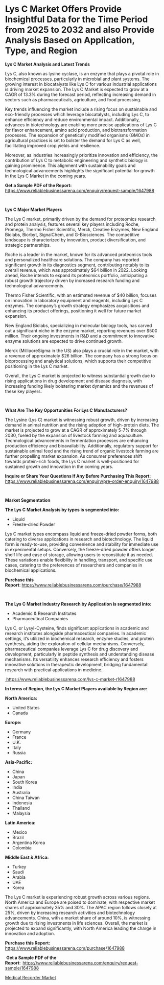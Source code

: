 <p><h1>Lys C Market Offers Provide Insightful Data for the Time Period from 2025 to 2032 and also Provide Analysis Based on Application, Type, and Region</h1></p><p><strong>Lys C Market Analysis and Latest Trends</strong></p>
<p><p>Lys C, also known as lysine cyclase, is an enzyme that plays a pivotal role in biochemical processes, particularly in microbial and plant systems. The growing interest in biocatalysts like Lys C for various industrial applications is driving market expansion. The Lys C Market is expected to grow at a CAGR of 13.3% during the forecast period, reflecting increasing demand in sectors such as pharmaceuticals, agriculture, and food processing.</p><p>Key trends influencing the market include a rising focus on sustainable and eco-friendly processes which leverage biocatalysts, including Lys C, to enhance efficiency and reduce environmental impact. Additionally, advances in biotechnology are enabling more precise applications of Lys C for flavor enhancement, amino acid production, and biotransformation processes. The expansion of genetically modified organisms (GMOs) in agricultural practices is set to bolster the demand for Lys C as well, facilitating improved crop yields and resilience.</p><p>Moreover, as industries increasingly prioritize innovation and efficiency, the contribution of Lys C to metabolic engineering and synthetic biology is gaining prominence. This alignment with sustainability goals and technological advancements highlights the significant potential for growth in the Lys C Market in the coming years.</p></p>
<p><strong>Get a Sample PDF of the Report:&nbsp;</strong> <a href="https://www.reliablebusinessarena.com/enquiry/request-sample/1647988?utm_campaign=3117&utm_medium=2&utm_source=Github&utm_content=ia&utm_term=04032025&utm_id=lys-c">https://www.reliablebusinessarena.com/enquiry/request-sample/1647988</a></p>
<p>&nbsp;</p>
<p><strong>Lys C Major Market Players</strong></p>
<p><p>The Lys C market, primarily driven by the demand for proteomics research and protein analysis, features several key players including Roche, Promega, Thermo Fisher Scientific, Merck, Creative Enzymes, New England Biolabs, Biorbyt, SignalChem, and G-Biosciences. The competitive landscape is characterized by innovation, product diversification, and strategic partnerships.</p><p>Roche is a leader in the market, known for its advanced proteomics tools and personalized healthcare solutions. The company has reported significant growth in its diagnostics segment, contributing notably to its overall revenue, which was approximately $64 billion in 2022. Looking ahead, Roche intends to expand its proteomics portfolio, anticipating a robust growth trajectory driven by increased research funding and technological advancements.</p><p>Thermo Fisher Scientific, with an estimated revenue of $40 billion, focuses on innovation in laboratory equipment and reagents, including Lys C enzymes. The company’s growth strategy emphasizes acquisitions and enhancing its product offerings, positioning it well for future market expansion.</p><p>New England Biolabs, specializing in molecular biology tools, has carved out a significant niche in the enzyme market, reporting revenues over $500 million. Their ongoing investments in R&D and a commitment to innovative enzyme solutions are expected to drive continued growth.</p><p>Merck (MilliporeSigma in the US) also plays a crucial role in the market, with a revenue of approximately $26 billion. The company has a strong focus on bioprocessing and analytical solutions, which supports their competitive positioning in the Lys C market.</p><p>Overall, the Lys C market is projected to witness substantial growth due to rising applications in drug development and disease diagnosis, with increasing funding likely bolstering market dynamics and the revenues of these key players.</p></p>
<p>&nbsp;</p>
<p><strong>What Are The Key Opportunities For Lys C Manufacturers?</strong></p>
<p><p>The Lysine (Lys C) market is witnessing robust growth, driven by increasing demand in animal nutrition and the rising adoption of high-protein diets. The market is projected to grow at a CAGR of approximately 5-7% through 2030, fueled by the expansion of livestock farming and aquaculture. Technological advancements in fermentation processes are enhancing production efficiency and bioavailability. Additionally, regulatory support for sustainable animal feed and the rising trend of organic livestock farming are further propelling market expansion. As consumer preferences shift towards protein-rich foods, the Lys C market is well-positioned for sustained growth and innovation in the coming years.</p></p>
<p><strong>Inquire or Share Your Questions If Any Before Purchasing This Report:</strong> <a href="https://www.reliablebusinessarena.com/enquiry/pre-order-enquiry/1647988?utm_campaign=3117&utm_medium=2&utm_source=Github&utm_content=ia&utm_term=04032025&utm_id=lys-c">https://www.reliablebusinessarena.com/enquiry/pre-order-enquiry/1647988</a></p>
<p>&nbsp;</p>
<p><strong>Market Segmentation</strong></p>
<p><strong>The Lys C Market Analysis by types is segmented into:</strong></p>
<p><ul><li>Liquid</li><li>Freeze-dried Powder</li></ul></p>
<p><p>Lys C market types encompass liquid and freeze-dried powder forms, both catering to diverse applications in research and biotechnology. The liquid form is ready-to-use, providing convenience and stability for immediate use in experimental setups. Conversely, the freeze-dried powder offers longer shelf life and ease of storage, allowing users to reconstitute it as needed. These variations enable flexibility in handling, transport, and specific use cases, catering to the preferences of researchers and companies in biochemical applications.</p></p>
<p><strong>Purchase this Report:&nbsp;</strong><a href="https://www.reliablebusinessarena.com/purchase/1647988?utm_campaign=3117&utm_medium=2&utm_source=Github&utm_content=ia&utm_term=04032025&utm_id=lys-c">https://www.reliablebusinessarena.com/purchase/1647988</a></p>
<p>&nbsp;</p>
<p><strong>The Lys C Market Industry Research by Application is segmented into:</strong></p>
<p><ul><li>Academic & Research Institutes</li><li>Pharmaceutical Companies</li></ul></p>
<p><p>Lys C, or Lysyl-Cysteine, finds significant applications in academic and research institutes alongside pharmaceutical companies. In academic settings, it’s utilized in biochemical research, enzyme studies, and protein synthesis, aiding the exploration of cellular mechanisms. Conversely, pharmaceutical companies leverage Lys C for drug discovery and development, particularly in peptide synthesis and understanding disease mechanisms. Its versatility enhances research efficiency and fosters innovative solutions in therapeutic development, bridging fundamental research with practical applications in medicine.</p></p>
<p><a href="https://www.reliablebusinessarena.com/lys-c-market-r1647988?utm_campaign=3117&utm_medium=2&utm_source=Github&utm_content=ia&utm_term=04032025&utm_id=lys-c">&nbsp;https://www.reliablebusinessarena.com/lys-c-market-r1647988</a></p>
<p><strong>In terms of Region, the Lys C Market Players available by Region are:</strong></p>
<p>
    <p> <strong> North America: </strong>
        <ul>
            <li>United States</li>
            <li>Canada</li>
        </ul>
        </p> 
    <p> <strong> Europe: </strong>
        <ul>
            <li>Germany</li>
            <li>France</li>
            <li>U.K.</li>
            <li>Italy</li>
            <li>Russia</li>
        </ul>
        </p> 
    <p> <strong> Asia-Pacific: </strong>
        <ul>
            <li>China</li>
            <li>Japan</li>
            <li>South Korea</li>
            <li>India</li>
            <li>Australia</li>
            <li>China Taiwan</li>
            <li>Indonesia</li>
            <li>Thailand</li>
            <li>Malaysia</li>
        </ul>
        </p> 
    <p> <strong> Latin America: </strong>
        <ul>
            <li>Mexico</li>
            <li>Brazil</li>
            <li>Argentina Korea</li>
            <li>Colombia</li>
        </ul>
        </p> 
    <p> <strong> Middle East & Africa: </strong>
        <ul>
            <li>Turkey</li>
            <li>Saudi</li>
            <li>Arabia</li>
            <li>UAE</li>
            <li>Korea</li>
        </ul>
    </p>
    </p>
<p><p>The Lys C market is experiencing robust growth across various regions. North America and Europe are poised to dominate, with respective market shares of approximately 35% and 30%. The APAC region follows closely at 25%, driven by increasing research activities and biotechnology advancements. China, with a market share of around 10%, is witnessing growth due to rising investments in life sciences. Overall, the market is projected to expand significantly, with North America leading the charge in innovation and adoption.</p></p>
<p><strong>Purchase this Report: </strong><a href="https://www.reliablebusinessarena.com/purchase/1647988?utm_campaign=3117&utm_medium=2&utm_source=Github&utm_content=ia&utm_term=04032025&utm_id=lys-c">https://www.reliablebusinessarena.com/purchase/1647988</a></p>
<p>&nbsp;<strong>Get a Sample PDF of the Report:&nbsp;&nbsp;</strong><a href="https://www.reliablebusinessarena.com/enquiry/request-sample/1647988?utm_campaign=3117&utm_medium=2&utm_source=Github&utm_content=ia&utm_term=04032025&utm_id=lys-c">https://www.reliablebusinessarena.com/enquiry/request-sample/1647988</a></p>
<p><strong></strong></p>
<p><p><a href="https://github.com/ancsyanagha/Market-Research-Report-List-1/blob/main/medical-recorder-market.md?utm_campaign=3117&utm_medium=2&utm_source=Github&utm_content=ia&utm_term=04032025&utm_id=lys-c">Medical Recorder Market</a></p></p>
